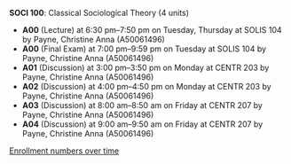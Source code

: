 **SOCI 100**: Classical Sociological Theory (4 units)

- **A00** (Lecture) at 6:30 pm–7:50 pm on Tuesday, Thursday at SOLIS 104 by Payne, Christine Anna (A50061496)
- **A00** (Final Exam) at 7:00 pm–9:59 pm on Tuesday at SOLIS 104 by Payne, Christine Anna (A50061496)
- **A01** (Discussion) at 3:00 pm–3:50 pm on Monday at CENTR 203 by Payne, Christine Anna (A50061496)
- **A02** (Discussion) at 4:00 pm–4:50 pm on Monday at CENTR 203 by Payne, Christine Anna (A50061496)
- **A03** (Discussion) at 8:00 am–8:50 am on Friday at CENTR 207 by Payne, Christine Anna (A50061496)
- **A04** (Discussion) at 9:00 am–9:50 am on Friday at CENTR 207 by Payne, Christine Anna (A50061496)

[Enrollment numbers over time](./SOCI100.tsv)
